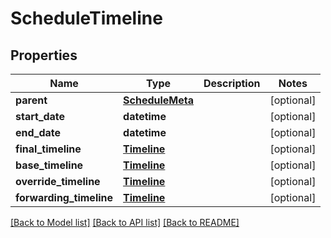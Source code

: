# ScheduleTimeline

## Properties
Name | Type | Description | Notes
------------ | ------------- | ------------- | -------------
**parent** | [**ScheduleMeta**](ScheduleMeta.md) |  | [optional] 
**start_date** | **datetime** |  | [optional] 
**end_date** | **datetime** |  | [optional] 
**final_timeline** | [**Timeline**](Timeline.md) |  | [optional] 
**base_timeline** | [**Timeline**](Timeline.md) |  | [optional] 
**override_timeline** | [**Timeline**](Timeline.md) |  | [optional] 
**forwarding_timeline** | [**Timeline**](Timeline.md) |  | [optional] 

[[Back to Model list]](../README.md#documentation-for-models) [[Back to API list]](../README.md#documentation-for-api-endpoints) [[Back to README]](../README.md)


